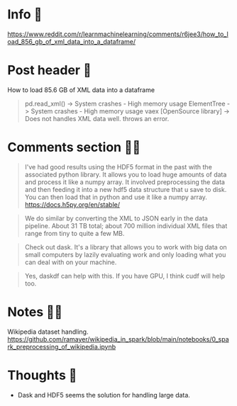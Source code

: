 # Info 📌
https://www.reddit.com/r/learnmachinelearning/comments/r6jee3/how_to_load_856_gb_of_xml_data_into_a_dataframe/

# Post header 📝
How to load 85.6 GB of XML data into a dataframe  
>pd.read_xml() -> System crashes - High memory usage
>ElementTree -> System crashes - High memory usage
>vaex [OpenSource library] -> Does not handles XML data well. throws an error.

# Comments section 👂🏻
>I've had good results using the HDF5 format in the past with the associated python library. It allows you to load huge amounts of data and process it like a numpy array. It involved preprocessing the data and then feeding it into a new hdf5 data structure that u save to disk. You can then load that in python and use it like a numpy array. https://docs.h5py.org/en/stable/

>We do similar by converting the XML to JSON early in the data pipeline. About 31 TB total; about 700 million individual XML files that range from tiny to quite a few MB.

>Check out dask. It's a library that allows you to work with big data on small computers by lazily evaluating work and only loading what you can deal with on your machine.

>Yes, daskdf can help with this. If you have GPU, I think cudf will help too.

# Notes ✍🏻
Wikipedia dataset handling.  
https://github.com/ramayer/wikipedia_in_spark/blob/main/notebooks/0_spark_preprocessing_of_wikipedia.ipynb

# Thoughts 💭
- Dask and HDF5 seems the solution for handling large data.
